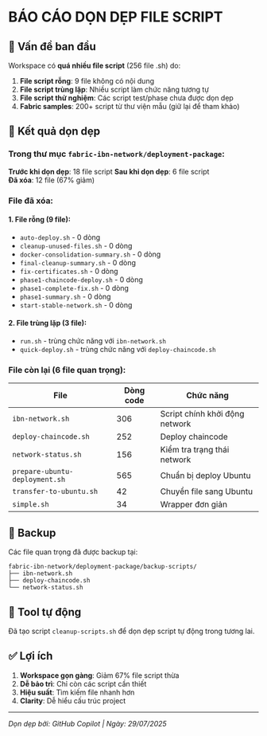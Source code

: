 # BÁO CÁO DỌN DẸP FILE SCRIPT

## 🎯 Vấn đề ban đầu
Workspace có **quá nhiều file script** (256 file .sh) do:

1. **File script rỗng**: 9 file không có nội dung
2. **File script trùng lặp**: Nhiều script làm chức năng tương tự  
3. **File script thử nghiệm**: Các script test/phase chưa được dọn dẹp
4. **Fabric samples**: 200+ script từ thư viện mẫu (giữ lại để tham khảo)

## 🧹 Kết quả dọn dẹp

### Trong thư mục `fabric-ibn-network/deployment-package`:

**Trước khi dọn dẹp**: 18 file script
**Sau khi dọn dẹp**: 6 file script  
**Đã xóa**: 12 file (67% giảm)

### File đã xóa:

#### 1. File rỗng (9 file):
- `auto-deploy.sh` - 0 dòng
- `cleanup-unused-files.sh` - 0 dòng  
- `docker-consolidation-summary.sh` - 0 dòng
- `final-cleanup-summary.sh` - 0 dòng
- `fix-certificates.sh` - 0 dòng
- `phase1-chaincode-deploy.sh` - 0 dòng
- `phase1-complete-fix.sh` - 0 dòng
- `phase1-summary.sh` - 0 dòng
- `start-stable-network.sh` - 0 dòng

#### 2. File trùng lặp (3 file):
- `run.sh` - trùng chức năng với `ibn-network.sh`
- `quick-deploy.sh` - trùng chức năng với `deploy-chaincode.sh`

### File còn lại (6 file quan trọng):

| File | Dòng code | Chức năng |
|------|-----------|-----------|
| `ibn-network.sh` | 306 | Script chính khởi động network |
| `deploy-chaincode.sh` | 252 | Deploy chaincode |
| `network-status.sh` | 156 | Kiểm tra trạng thái network |
| `prepare-ubuntu-deployment.sh` | 565 | Chuẩn bị deploy Ubuntu |
| `transfer-to-ubuntu.sh` | 42 | Chuyển file sang Ubuntu |
| `simple.sh` | 34 | Wrapper đơn giản |

## 💾 Backup

Các file quan trọng đã được backup tại:
```
fabric-ibn-network/deployment-package/backup-scripts/
├── ibn-network.sh
├── deploy-chaincode.sh
└── network-status.sh
```

## 🚀 Tool tự động

Đã tạo script `cleanup-scripts.sh` để dọn dẹp script tự động trong tương lai.

## ✅ Lợi ích

1. **Workspace gọn gàng**: Giảm 67% file script thừa
2. **Dễ bảo trì**: Chỉ còn các script cần thiết
3. **Hiệu suất**: Tìm kiếm file nhanh hơn
4. **Clarity**: Dễ hiểu cấu trúc project

---
*Dọn dẹp bởi: GitHub Copilot | Ngày: 29/07/2025*

